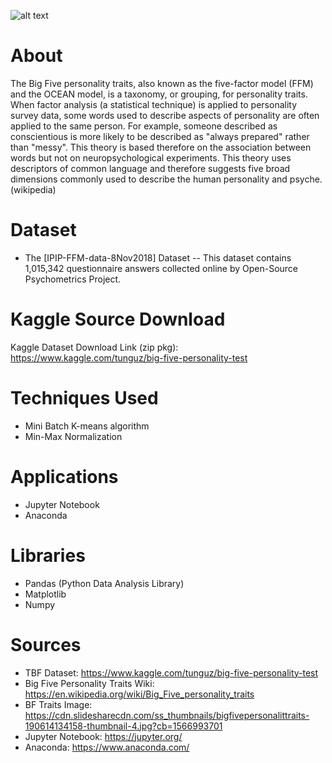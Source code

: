 ![alt text](https://cdn.slidesharecdn.com/ss_thumbnails/bigfivepersonalittraits-190614134158-thumbnail-4.jpg?cb=1566993701)


# About

The Big Five personality traits, also known as the five-factor model (FFM) and the OCEAN model, is a taxonomy, or grouping,
for personality traits. When factor analysis (a statistical technique) is applied to personality survey data, some words
used to describe aspects of personality are often applied to the same person. For example, someone described as conscientious 
is more likely to be described as "always prepared" rather than "messy". This theory is based therefore on the association 
between words but not on neuropsychological experiments. This theory uses descriptors of common language and therefore suggests
five broad dimensions commonly used to describe the human personality and psyche. (wikipedia) 

# Dataset

- The [IPIP-FFM-data-8Nov2018] Dataset
 -- This dataset contains 1,015,342 questionnaire answers collected online by Open-Source Psychometrics Project.

# Kaggle Source Download
Kaggle Dataset Download Link (zip pkg): https://www.kaggle.com/tunguz/big-five-personality-test

# Techniques Used
- Mini Batch K-means algorithm
- Min-Max Normalization

# Applications

- Jupyter Notebook 
- Anaconda

# Libraries

- Pandas (Python Data Analysis Library)
- Matplotlib
- Numpy

# Sources

- TBF Dataset: https://www.kaggle.com/tunguz/big-five-personality-test
- Big Five Personality Traits Wiki: https://en.wikipedia.org/wiki/Big_Five_personality_traits
- BF Traits Image: https://cdn.slidesharecdn.com/ss_thumbnails/bigfivepersonalittraits-190614134158-thumbnail-4.jpg?cb=1566993701
- Jupyter Notebook: https://jupyter.org/
- Anaconda: https://www.anaconda.com/

